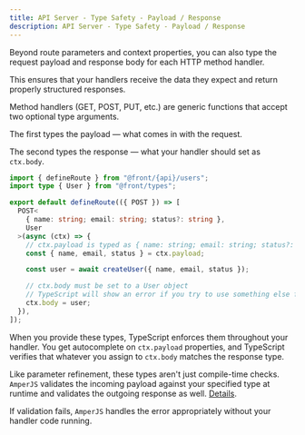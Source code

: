 ```yaml
---
title: API Server - Type Safety - Payload / Response
description: API Server - Type Safety - Payload / Response
---
```


Beyond route parameters and context properties,
you can also type the request payload and response body for each HTTP method handler.

This ensures that your handlers receive the data they expect and return properly structured responses.

Method handlers (GET, POST, PUT, etc.) are generic functions that accept two optional type arguments.

The first types the payload — what comes in with the request.

The second types the response — what your handler should set as `ctx.body`.

```ts [api/example/index.ts]
import { defineRoute } from "@front/{api}/users";
import type { User } from "@front/types";

export default defineRoute(({ POST }) => [
  POST<
    { name: string; email: string; status?: string },
    User
  >(async (ctx) => {
    // ctx.payload is typed as { name: string; email: string; status?: string }
    const { name, email, status } = ctx.payload;

    const user = await createUser({ name, email, status });

    // ctx.body must be set to a User object
    // TypeScript will show an error if you try to use something else for ctx.body
    ctx.body = user;
  }),
]);
```

When you provide these types, TypeScript enforces them throughout your handler.
You get autocomplete on `ctx.payload` properties,
and TypeScript verifies that whatever you assign to `ctx.body` matches the response type.

Like parameter refinement, these types aren't just compile-time checks.
`AmperJS` validates the incoming payload against your specified type at runtime
and validates the outgoing response as well.
[Details](/validation/payload).

If validation fails, `AmperJS` handles the error appropriately without your handler code running.

